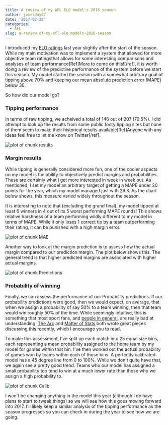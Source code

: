 ```yaml
---
title: A review of my AFL ELO model's 2016 season
author: jamesday87
date: '2017-02-28'
categories:
  - AFL
slug: a-review-of-my-afl-elo-models-2016-season
---
```


I introduced my [ELO ratings](http://plussixoneblog.com/elo-rating-system/) last year slightly after the start of the season. While my main motivation was to implement a system that allowed for more objective team ratingsthat allows for some interesting comparisons and analyses of team performance[Ref]More to come on this![/ref], it is worth doing a review of the predictive performance of the system before we start this season. My model started the season with a somewhat arbitrary goal of tipping above 70% and keeping our mean absolute prediction error (MAPE) below 30.

So how did our model go?

<!-- more -->

### Tipping performance

In terms of raw tipping, we acheived a total of 146 out of 207 (70.5%). I did attempt to look up the results from some public footy tipping sites but none of them seem to make their historical results available[Ref]Anyone with any ideas feel free to let me know on Twitter[/ref].

![plot of chunk results](http://plussixoneblog.com/img/2017/02/results-1-14.png)

### Margin results

While tipping is generally considered more fun, one of the cooler aspects on my model is the ability to objectively predict margins and probabilities. These are certainly what I get more interested in week in week out. As mentioned, I set my model an arbitrary target of getting a MAPE under 30 points for the year, which my model managed just with 29.3. As the chart below shows, this measure varied widely throughout the season.

It is interesting to note that (excluding the grand final), my model tipped at least 6 winners in 4 out of its 5 worst performing MAPE rounds! This shows relative harshness of a team performing wildly different to my model in terms of MAPE. While it only loses 1 correct tip by a team outperforming their rating, it can be punished with a high margin error.

![plot of chunk MAE](http://plussixoneblog.com/img/2017/02/MAE-1-14.png)

Another way to look at the margin prediction is to assess how the actual margin compared to our prediction margin. The plot below shows this.  The general trend is that higher predicted margins are associated with higher actual margins.

![plot of chunk Predictions](http://plussixoneblog.com/img/2017/02/Predictions-1-14.png)

### Probability of winning

Finally, we can assess the performance of our Probability predictions. If our probability predictions were good, then we would expect, on average, that when we assign a probability of say 50% to a team winning, then that team would win roughly 50% of the time. While seemingly intuitive, this is something that most sport fans, and [people in general](https://arstechnica.com/science/2011/06/risk-probability-and-how-our-brains-are-easily-misled/), are really bad at understanding. [The Arc](https://thearcfooty.com/2017/02/07/win-probability-estimates-what-are-they-good-for/) and [Matter of Stats](http://www.matterofstats.com/mafl-stats-journal/2017/2/8/in-running-models-their-uses) both wrote great pieces discussing this recently, which I encourage you to read.

To make this assessment, I've split up each match into 25 equal size bins, each representing a mean probability assigned to the home team by my model for games within that bin. I've then worked out the actual probability of games won by teams within each of those bins. A perfectly calibrated model has a 45 degree line from 0 to 100%. While we don't quite have that, we again see a pretty good trend. Teams who our model has assigned a small probability too tend to win at a much lower rate than those who we assign a high probability to.

![plot of chunk Calib](http://plussixoneblog.com/img/2017/02/Calib-1-14.png)

I won't be changing anything in the model this year (although I do have plans to start to tweak things) so we will see how this goes moving forward into 2017. I'll likely keep a similar analysis of the tipping performance as the season progresses so you can check in during the year to see how we are going.
